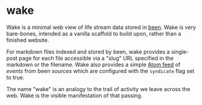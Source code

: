 # wake

Wake is a minimal web view of life stream data stored in [been](https://github.com/chromakode/been). Wake is very bare-bones, intended as a vanilla scaffold to build upon, rather than a finished website.

For markdown files indexed and stored by been, wake provides a single-post page for each file accessible via a "slug" URL specified in the markdown or the filename. Wake also provides a simple [Atom feed](http://en.wikipedia.org/wiki/Atom_(standard)) of *events* from been *sources* which are configured with the `syndicate` flag set to true.

The name "wake" is an analogy to the trail of activity we leave across the web. Wake is the visible manifestation of that passing.
